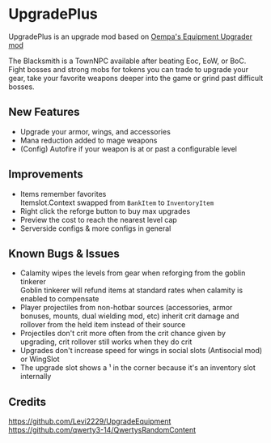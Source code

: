 # UpgradePlus
UpgradePlus is an upgrade mod based on [Oempa's Equipment Upgrader mod](https://github.com/Levi2229/UpgradeEquipment)  

The Blacksmith is a TownNPC available after beating Eoc, EoW, or BoC. Fight bosses and strong mobs for tokens you can trade to upgrade your gear, take your favorite weapons deeper into the game or grind past difficult bosses.

## New Features
* Upgrade your armor, wings, and accessories
* Mana reduction added to mage weapons
* (Config) Autofire if your weapon is at or past a configurable level


## Improvements
* Items remember favorites  
Itemslot.Context swapped from `BankItem` to `InventoryItem`
* Right click the reforge button to buy max upgrades
* Preview the cost to reach the nearest level cap
* Serverside configs & more configs in general

## Known Bugs & Issues
* Calamity wipes the levels from gear when reforging from the goblin tinkerer  
Goblin tinkerer will refund items at standard rates when calamity is enabled to compensate
* Player projectiles from non-hotbar sources (accessories, armor bonuses, mounts, dual wielding mod, etc) inherit crit damage and rollover from the held item instead of their source
* Projectiles don't crit more often from the crit chance given by upgrading, crit rollover still works when they do crit
* Upgrades don't increase speed for wings in social slots (Antisocial mod) or WingSlot
* The upgrade slot shows a ¹ in the corner because it's an inventory slot internally

## Credits
https://github.com/Levi2229/UpgradeEquipment  
https://github.com/qwerty3-14/QwertysRandomContent
